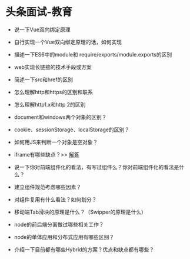 # 头条面试-教育

 * 说一下Vue双向绑定原理

 * 自行实现一个Vue双向绑定原理的话，如何实现

 * 描述一下ES6中的module和 require/exports/module.exports的区别

 * web实现长链接的技术手段或方案

 * 简述一下src和href的区别

 * 怎么理解http和https的区别和联系

 * 怎么理解http1.x和http 2的区别

 * document和windows两个对象的区别？

 * cookie、sessionStorage、localStorage的区别？

 * 如何用JS来判断一个对象是空对象？

 * iframe有哪些缺点？>> [解答](../JS相关/015.iframe的缺点有哪些.md)

 * 说一下你对前端组件化的看法，有写过组件么？你对前端组件化的看法是什么？

 * 建立组件规范考虑哪些因素？
              
 * 对组件复用有什么看法？如何划分？

 * 移动端Tab滑块的原理是什么？（Swipper的原理是什么）

 * node的前后端分离做过哪些相关工作？

 * node的单体应用和分布式应用有哪些区别？

 * 介绍一下目前都有哪些Hybrid的方案？优点和缺点都有哪些？
